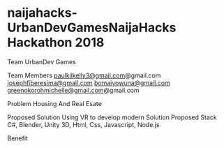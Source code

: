 # naijahacks-UrbanDevGamesNaijaHacks Hackathon 2018
Team UrbanDev Games 

Team Members
paulkilkelly3@gmail.com@gmail.com
josephfiberesima@gmail.com
bomaiyowuna@gmail.com
greenokorohmichelle@gmail.com@gmail.com

Problem
Housing And Real Esate 

Proposed Solution
Using VR to develop modern Solution 
Proposed Stack
C#, Blender, Unity 3D, Html, Css, Javascript, Node.js

Benefit
